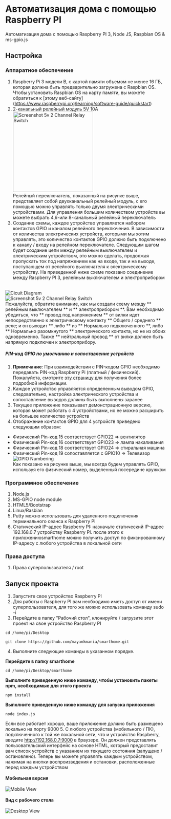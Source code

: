 Автоматизация дома с помощью Raspberry PI
==========
Автоматизация дома с помощью Raspberry PI 3, Node JS, Raspbian OS & ms-gpio.js

## Настройка

### Аппаратное обеспечение
1. Raspberry Pi 3 модели B, с картой памяти объемом не менее 16 ГБ, которая должна быть предварительно загружена с Raspbian OS. Чтобы установить Raspbian OS на карту памяти, вы можете обратиться к [этому веб-сайту] (https://www.raspberrypi.org/learning/software-guide/quickstart)
2. 2-канальный релейный модуль 5V 10A <br/>
<img title="5v 2 Channel Relay Switch" width="250" alt="Screenshot 5v 2 Channel Relay Switch" src="https://github.com/mayankmania/smarthome/raw/master/UIPics/relayswitch.jpg"/> <br/>
Релейный переключатель, показанный на рисунке выше, представляет собой двухканальный релейный модуль, с его помощью можно управлять только двумя электрическими устройствами. Для управления большим количеством устройств вы можете выбрать 4,6-или 8-канальный релейный переключатель<br/>
3. Создание схемы, каждое устройство управляется набором контактов GPIO и каналом релейного переключения. В зависимости от количества электрических устройств, которыми мы хотим управлять, это количество контактов GPIO должно быть подключено к каналу / входу на релейном переключателе. Следующим шагом будет создание цепи между релейным выключателем и электрическим устройством, это можно сделать, продолжая пропускать ток под напряжением как на входе, так и на выходе, поступающем от релейного выключателя к электрическому устройству.
На приведенной ниже схеме показано соединение между Raspberry PI 3, релейным выключателем и электроприбором 
<br/>
<img title="Cicuit Diagram" alt="Cicuit Diagram" src="https://github.com/mayankmania/smarthome/blob/master/UIPics/circuit.png"/> <br/><img title="5v 2 Channel Relay Switch" alt="Screenshot 5v 2 Channel Relay Switch" src="https://github.com/mayankmania/smarthome/blob/master/UIPics/rs_2.jpg"/> <br/>
Пожалуйста, обратите внимание, как мы создали схему между ** релейным выключателем ** и ** электроприбором **. Вам необходимо убедиться, что ** провод под напряжением ** от вилки идет непосредственно к электрическому контакту ** Общего / среднего ** реле; и он выходит ** либо ** из ** Нормально подключенного **, либо ** Нормально разомкнутого ** электрического контакта, но не из обоих одновременно. Также ** нейтральный провод ** от вилки должен быть напрямую подключен к электроприбору.<br/>

##### PIN-код GPIO по умолчанию и сопоставление устройств
1. <b>Примечание</b>: При взаимодействии с PIN-кодом GPIO необходимо передавать PIN-код Raspberry Pi (платный / физический). Пожалуйста, смотрите [эту страницу](http://elinux.org/RPi_Low-level_peripherals) для получения более подробной информации.
2. Каждое устройство управляется определенным выводом GPIO, следовательно, настройка электрического устройства и сопоставление выводов должны быть выполнены заранее
3. Текущее приложение показывает демонстрационную версию, которая может работать с 4 устройствами, но ее можно расширить на большее количество устройств
4. Отображение контактов GPIO для 4 устройств приведено следующим образом:
 * Физический Pin-код 15 соответствует GPIO22 => вентилятор
 * Физический Pin-код 16 соответствует GPIO23 => лампа накаливания
 * Физический Pin-код 18 соответствует GPIO24 => стиральная машина
 * Физический Pin-код 19 сопоставляется с GPIO10 => Телевизор
 <br/><img title="GPIO Numbering" alt="GPIO Numbering" src="https://github.com/mayankmania/smarthome/blob/master/UIPics/pin_numbering.png"/> <br/>
Как показано на рисунке выше, мы всегда будем управлять GPIO, используя его физический номер, выделенный посередине кружком

### Программное обеспечение
1. Node.js 
2. MS-GPIO node module
3. HTML5/Bootstrap
4. Linux/Rasbian
5. Putty можно использовать для удаленного подключения терминального сеанса к Raspberry PI
6. Статический IP-адрес Raspberry PI: назначьте статический IP-адрес 192.168.0.7 устройству Raspberry PI. после этого к приложениюsmarthome можно получить доступ по фиксированному IP-адресу с любого устройства в локальной сети
 
### Права доступа
1. Права суперпользователя / root

## Запуск проекта
1. Запустите свое устройство Raspberry PI
2. Для работы с Raspberry PI вам необходимо иметь доступ от имени суперпользователя, для того же можно использовать команду sudo -i
3. Перейдите в папку "Рабочий стол", клонируйте / загрузите этот проект на свое устройство Raspberry PI
 ```
 cd /home/pi/Desktop
   
 git clone https://github.com/mayankmania/smarthome.git
 ```
4. Выполните следующие команды в указанном порядке.
 
 **Перейдите в папку smarthome**
 ```
 cd /home/pi/Desktop/smarthome
 ```
 
 **Выполните приведенную ниже команду, чтобы установить пакеты npm, необходимые для этого проекта**
 
 ```
 npm install
 ```
 
 **Выполните приведенную ниже команду для запуска приложения**
 
 ```
 node index.js
 ```
 Если все работает хорошо, ваше приложение должно быть размещено локально на порту 9000
5. С любого устройства (мобильного / ПК), подключенного к той же локальной сети, что и устройство Raspberry, введите http://192.168.0.7:9000 в браузере. Он должен представлять пользовательский интерфейс на основе HTML, который предоставит вам список устройств с указанием их текущего состояния (запущено / остановлено). Теперь вы можете управлять каждым устройством, нажимая на кнопки воспроизведения и остановки, расположенные перед каждым устройством
<br/><br/>
**Мобильная версия**
</br></br>
<img title="Mobile View" alt="Mobile View" src="https://github.com/mayankmania/smarthome/blob/master/UIPics/mobile.png"/> 
<br/></br>
**Вид с рабочего стола**
<br/></br>
<img title="Desktop View" alt="Desktop View" src="https://github.com/mayankmania/smarthome/blob/master/UIPics/Desktop.png"/>
